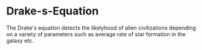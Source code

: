 # Drake-s-Equation
The Drake's equation detects the likelyhood of alien civilizations depending on a variety of parameters such as average rate of star formation in the galaxy etc. 

